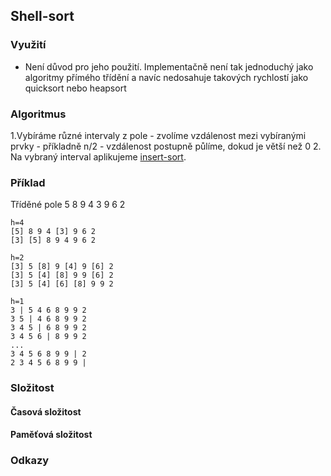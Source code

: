 ## Shell-sort
### Využití
- Není důvod pro jeho použití. Implementačně není tak jednoduchý jako algoritmy přímého třídění a navíc nedosahuje takových rychlostí jako quicksort nebo heapsort

### Algoritmus
1.Vybíráme různé intervaly z pole
	- zvolíme vzdálenost mezi vybíranými prvky - příkladně n/2
	- vzdálenost postupně půlíme, dokud je větší než 0
2. Na vybraný interval aplikujeme [insert-sort](https://github.com/FrostyX/School/tree/master/ALM1/trideni/insert-sort).

### Příklad
Tříděné pole 5 8 9 4 3 9 6 2

	h=4
	[5] 8 9 4 [3] 9 6 2
	[3] [5] 8 9 4 9 6 2

	h=2
	[3] 5 [8] 9 [4] 9 [6] 2
	[3] 5 [4] [8] 9 9 [6] 2
	[3] 5 [4] [6] [8] 9 9 2

	h=1
	3 | 5 4 6 8 9 9 2
	3 5 | 4 6 8 9 9 2
	3 4 5 | 6 8 9 9 2
	3 4 5 6 | 8 9 9 2
	...
	3 4 5 6 8 9 9 | 2
	2 3 4 5 6 8 9 9 |


### Složitost
#### Časová složitost
#### Paměťová složitost
### Odkazy


